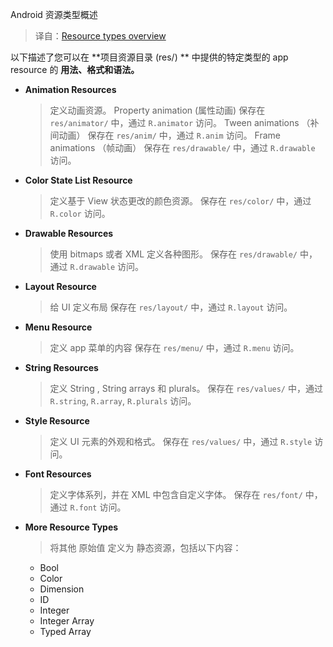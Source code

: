 Android 资源类型概述
> 译自：[Resource types overview](https://developer.android.com/guide/topics/resources/available-resources)

以下描述了您可以在 **项目资源目录 (res/) ** 中提供的特定类型的 app resource 的 **用法、格式和语法。**


- **Animation Resources**
	> 定义动画资源。
	> Property animation (属性动画) 保存在 `res/animator/` 中，通过 `R.animator` 访问。
	> Tween animations （补间动画） 保存在 `res/anim/` 中，通过 `R.anim` 访问。
	> Frame animations （帧动画） 保存在 `res/drawable/` 中，通过 `R.drawable` 访问。

- **Color State List Resource**
	> 定义基于 View 状态更改的颜色资源。
	> 保存在 `res/color/` 中，通过 `R.color` 访问。

- **Drawable Resources**
	> 使用 bitmaps 或者 XML 定义各种图形。
	> 保存在 `res/drawable/` 中，通过 `R.drawable` 访问。

- **Layout Resource**
	> 给 UI 定义布局
	> 保存在 `res/layout/` 中，通过 `R.layout` 访问。

- **Menu Resource**
	> 定义 app 菜单的内容
	> 保存在 `res/menu/` 中，通过 `R.menu` 访问。

- **String Resources**
	> 定义 String , String arrays 和 plurals。
	> 保存在 `res/values/` 中，通过 `R.string`, `R.array`, `R.plurals` 访问。

- **Style Resource**
	> 定义 UI 元素的外观和格式。
	> 保存在 `res/values/` 中，通过 `R.style` 访问。

- **Font Resources**
	> 定义字体系列，并在 XML 中包含自定义字体。
	> 保存在 `res/font/` 中，通过 `R.font` 访问。

- **More Resource Types**
	> 将其他 原始值 定义为 静态资源，包括以下内容：
	- Bool
	- Color
	- Dimension
	- ID
	- Integer
	- Integer Array
	- Typed Array










